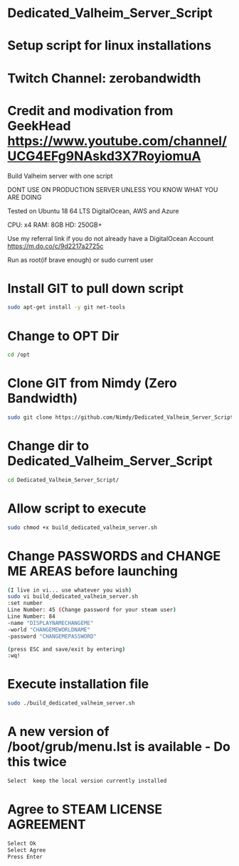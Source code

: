 # Dedicated_Valheim_Server_Script
# Setup script for linux installations
# Twitch Channel: zerobandwidth
# Credit and modivation from GeekHead https://www.youtube.com/channel/UCG4EFg9NAskd3X7RoyiomuA
Build Valheim server with one script

DONT USE ON PRODUCTION SERVER UNLESS YOU KNOW WHAT YOU ARE DOING

Tested on Ubuntu 18 64 LTS DigitalOcean, AWS and Azure

CPU: x4
RAM: 8GB
HD: 250GB+


Use my referral link if you do not already have a DigitalOcean Account
https://m.do.co/c/9d2217a2725c


Run as root(if brave enough) or sudo current user 


Install GIT to pull down script
=
```sh
sudo apt-get install -y git net-tools
```
Change to OPT Dir
=
```sh
cd /opt
```

Clone GIT from Nimdy (Zero Bandwidth)
=
```sh
sudo git clone https://github.com/Nimdy/Dedicated_Valheim_Server_Script.git
```
Change dir to Dedicated_Valheim_Server_Script
=
```sh
cd Dedicated_Valheim_Server_Script/
```

Allow script to execute
=
```sh
sudo chmod +x build_dedicated_valheim_server.sh
```

Change PASSWORDS and CHANGE ME AREAS before launching
=
```sh
(I live in vi... use whatever you wish)
sudo vi build_dedicated_valheim_server.sh
:set number
Line Number: 45 (Change password for your steam user)
Line Number: 84
-name "DISPLAYNAMECHANGEME"
-world "CHANGEMEWORLDNAME"
-password "CHANGEMEPASSWORD"

(press ESC and save/exit by entering)
:wq!
```


Execute installation file
=
```sh
sudo ./build_dedicated_valheim_server.sh
```
A new version of /boot/grub/menu.lst is available  -  Do this twice
=
```sh
Select  keep the local version currently installed
```

Agree to STEAM LICENSE AGREEMENT
=
```sh
Select Ok
Select Agree
Press Enter
```
